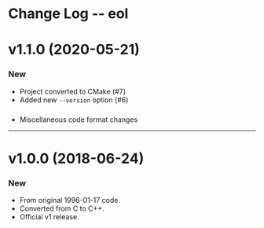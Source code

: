 Change Log -- eol
================================================================================

# v1.1.0  (2020-05-21)

### New
  - Project converted to CMake (#7)
  - Added new `--version` option (#6)

###
  - Miscellaneous code format changes


----------------------------------------------------------------------------------------------------
# v1.0.0  (2018-06-24)

### New
  - From original 1996-01-17 code.
  - Converted from C to C++.
  - Official v1 release.

